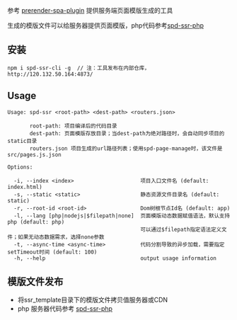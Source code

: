 参考 [prerender-spa-plugin](https://github.com/chrisvfritz/prerender-spa-plugin) 提供服务端页面模版生成的工具

生成的模版文件可以给服务器提供页面模版，php代码参考[spd-ssr-php](https://github.com/supaide/spd-ssr-php)

## 安装
```
npm i spd-ssr-cli -g  // 注：工具发布在内部仓库，http://120.132.50.164:4873/
```

## Usage
```
Usage: spd-ssr <root-path> <dest-path> <routers.json>

       root-path: 项目编译后的代码目录
       dest-path: 页面模版存放目录；当dest-path为绝对路径时，会自动同步项目的static目录
       routers.json 项目生成的url路径列表；使用spd-page-manage时，该文件是src/pages.js.json

Options:

  -i, --index <index>                     项目入口文件名 (default: index.html)
  -s, --static <static>                   静态资源文件目录名 (default: static)
  -r, --root-id <root-id>                 Dom树根节点Id名 (default: app)
  -l, --lang [php|nodejs|$filepath|none]  页面模版动态数据赋值语法，默认支持php (default: php)
                                          可以通过$filepath指定语法定义文件；如果无动态数据需求，选择none参数
  -t, --async-time <async-time>           代码分割导致的异步加载，需要指定setTimeout时间 (default: 100)
  -h, --help                              output usage information
```

## 模版文件发布
- 将ssr_template目录下的模版文件拷贝值服务器或CDN
- php 服务器代码参考 [spd-ssr-php](https://github.com/supaide/spd-ssr-php)
